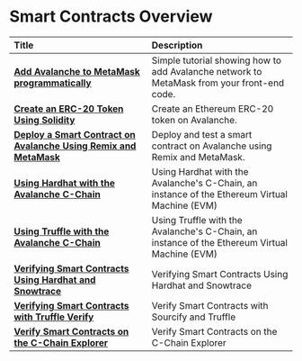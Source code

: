 # Smart Contracts Overview

| Title | Description |
| :--- | :--- |
| [**Add Avalanche to MetaMask programmatically**](add-avalanche-to-metamask-programmatically.md) | Simple tutorial showing how to add Avalanche network to MetaMask from your front-end code. |
| [**Create an ERC-20 Token Using Solidity**](create-erc-20-token-on-avalanche-c-chain.md) | Create an Ethereum ERC-20 token on Avalanche. |
| [**Deploy a Smart Contract on Avalanche Using Remix and MetaMask**](deploy-a-smart-contract-on-avalanche-using-remix-and-metamask.md) | Deploy and test a smart contract on Avalanche using Remix and MetaMask. |
| [**Using Hardhat with the Avalanche C-Chain**](using-hardhat-with-the-avalanche-c-chain.md) | Using Hardhat with the Avalanche's C-Chain, an instance of the Ethereum Virtual Machine (EVM) |
| [**Using Truffle with the Avalanche C-Chain**](using-truffle-with-the-avalanche-c-chain.md) | Using Truffle with the Avalanche's C-Chain, an instance of the Ethereum Virtual Machine (EVM) |
| [**Verifying Smart Contracts Using Hardhat and Snowtrace**](verify-smart-contract-using-hardhat-and-snowtrace.md) | Verifying Smart Contracts Using Hardhat and Snowtrace |
| [**Verifying Smart Contracts with Truffle Verify**](verify-smart-contracts-with-truffle-verify.md) | Verify Smart Contracts with Sourcify and Truffle |
| [**Verify Smart Contracts on the C-Chain Explorer**](verify-smart-contracts.md) | Verify Smart Contracts on the C-Chain Explorer |

